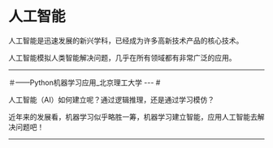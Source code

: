 # 人工智能


人工智能是迅速发展的新兴学科，已经成为许多高新技术产品的核心技术。

人工智能模拟人类智能解决问题，几乎在所有领域都有非常广泛的应用。



********************************************************************************
＃——Python机器学习应用_北京理工大学 --- #  
  
  人工智能（AI）如何建立呢？通过逻辑推理，还是通过学习模仿？
  
  近年来的发展看，机器学习似乎略胜一筹，机器学习建立智能，应用人工智能去解决问题吧！
********************************************************************************




